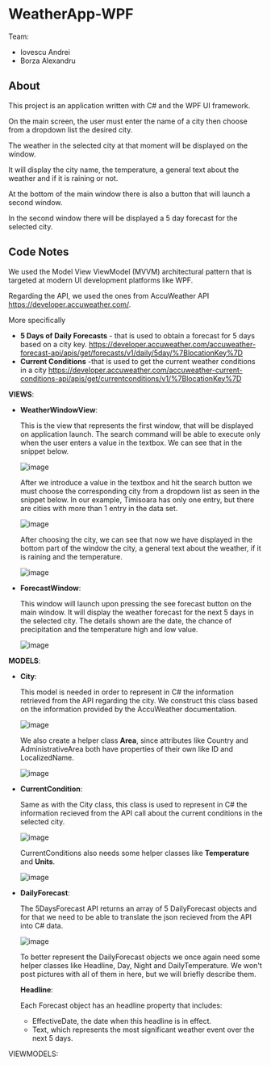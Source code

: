# **WeatherApp-WPF**
Team:
* Iovescu Andrei
* Borza Alexandru
## **About**

This project is an application written with C# and the WPF UI framework.

On the main screen, the user must enter the name of a city then choose from a dropdown list the desired city.

The weather in the selected city at that moment will be displayed on the window.

It will display the city name, the temperature, a general text about the weather and if it is raining or not.

At the bottom of the main window there is also a button that will launch a second window.

In the second window there will be displayed a 5 day forecast for the selected city.

## **Code Notes**

We used the Model View ViewModel (MVVM) architectural pattern that is targeted at modern UI development platforms like WPF.

Regarding the API, we used the ones from AccuWeather API https://developer.accuweather.com/. 

More specifically
* **5 Days of Daily Forecasts** - that is used to obtain a forecast for 5 days based on a city key. 
https://developer.accuweather.com/accuweather-forecast-api/apis/get/forecasts/v1/daily/5day/%7BlocationKey%7D
* **Current Conditions** -that is used to get the current weather conditions in a city 
https://developer.accuweather.com/accuweather-current-conditions-api/apis/get/currentconditions/v1/%7BlocationKey%7D

**VIEWS**: 

* **WeatherWindowView**: 

  This is the view that represents the first window, that will be displayed on application launch.
The search command will be able to execute only when the user enters a value in the textbox. We can see that in the snippet below.

  ![image](https://user-images.githubusercontent.com/61495316/120893814-d41db500-c61d-11eb-9e08-3f93eb50cf25.png)

  After we introduce a value in the textbox and hit the search button we must choose the corresponding city from a dropdown list as seen in the snippet below.
  In our example, Timisoara has only one entry, but there are cities with more than 1 entry in the data set.
  
  ![image](https://user-images.githubusercontent.com/61495316/120893917-527a5700-c61e-11eb-833b-9cded5a238da.png)
  
  After choosing the city, we can see that now we have displayed in the bottom part of the window the city, a general text about the weather, if it is raining and 
  the temperature.
  
  ![image](https://user-images.githubusercontent.com/61495316/120893893-32e32e80-c61e-11eb-92d2-ab9ac880ea1a.png)
  
* **ForecastWindow**:

  This window will launch upon pressing the see forecast button on the main window. It will display the weather forecast for the next 5 days in the selected city.
  The details shown are the date, the chance of precipitation and the temperature high and low value.
  
  ![image](https://user-images.githubusercontent.com/61495316/120894005-cae11800-c61e-11eb-927b-ad855f75ea49.png)

  
**MODELS**:

* **City**:

  This model is needed in order to represent in C# the information retrieved from the API regarding the city. 
  We construct this class based on the information provided by the AccuWeather documentation.
  
  ![image](https://user-images.githubusercontent.com/61495316/120894172-ba7d6d00-c61f-11eb-99d8-6d9e941c3647.png)
  
  We also create a helper class **Area**, since attributes like Country and AdministrativeArea both have properties of their own like ID and LocalizedName.
  
  ![image](https://user-images.githubusercontent.com/61495316/120894369-b0a83980-c620-11eb-8bbc-d74d5cb4998b.png)

  
* **CurrentCondition**:

  Same as with the City class, this class is used to represent in C# the information recieved from the API call about the current conditions in the selected city.
  
  ![image](https://user-images.githubusercontent.com/61495316/120894228-17792300-c620-11eb-80f8-46163dc2d133.png)
  
  CurrentConditions also needs some helper classes like **Temperature** and **Units**. 
  
  ![image](https://user-images.githubusercontent.com/61495316/120894429-fa911f80-c620-11eb-835c-819429d022b1.png)
  
* **DailyForecast**:

  The 5DaysForecast API returns an array of 5 DailyForecast objects and for that we need to be able to translate the json recieved from the API into C# data.
  
  ![image](https://user-images.githubusercontent.com/61495316/120895869-99b91580-c627-11eb-97b2-3195f66d5592.png)
  
  To better represent the DailyForecast objects we once again need some helper classes like Headline, Day, Night and DailyTemperature.
  We won't post pictures with all of them in here, but we will briefly describe them.
  
  **Headline**:
    
     Each Forecast object has an headline property that includes:
     * EffectiveDate, the date when this headline is in effect.
     * Text, which represents the most significant weather event over the next 5 days.




VIEWMODELS: 
